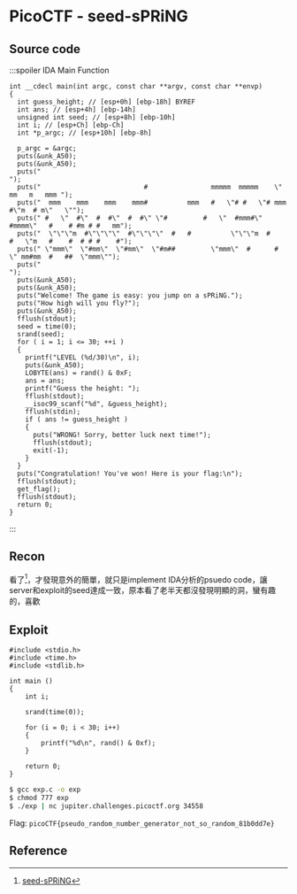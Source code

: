 # PicoCTF - seed-sPRiNG
## Source code
:::spoiler IDA Main Function
```cpp=
int __cdecl main(int argc, const char **argv, const char **envp)
{
  int guess_height; // [esp+0h] [ebp-18h] BYREF
  int ans; // [esp+4h] [ebp-14h]
  unsigned int seed; // [esp+8h] [ebp-10h]
  int i; // [esp+Ch] [ebp-Ch]
  int *p_argc; // [esp+10h] [ebp-8h]

  p_argc = &argc;
  puts(&unk_A50);
  puts(&unk_A50);
  puts("                                                                             ");
  puts("                          #                mmmmm  mmmmm    \"    mm   m   mmm ");
  puts("  mmm    mmm    mmm    mmm#          mmm   #   \"# #   \"# mmm    #\"m  # m\"   \"");
  puts(" #   \"  #\"  #  #\"  #  #\" \"#         #   \"  #mmm#\" #mmmm\"   #    # #m # #   mm");
  puts("  \"\"\"m  #\"\"\"\"  #\"\"\"\"  #   #          \"\"\"m  #      #   \"m   #    #  # # #    #");
  puts(" \"mmm\"  \"#mm\"  \"#mm\"  \"#m##         \"mmm\"  #      #    \" mm#mm  #   ##  \"mmm\"");
  puts("                                                                             ");
  puts(&unk_A50);
  puts(&unk_A50);
  puts("Welcome! The game is easy: you jump on a sPRiNG.");
  puts("How high will you fly?");
  puts(&unk_A50);
  fflush(stdout);
  seed = time(0);
  srand(seed);
  for ( i = 1; i <= 30; ++i )
  {
    printf("LEVEL (%d/30)\n", i);
    puts(&unk_A50);
    LOBYTE(ans) = rand() & 0xF;
    ans = ans;
    printf("Guess the height: ");
    fflush(stdout);
    __isoc99_scanf("%d", &guess_height);
    fflush(stdin);
    if ( ans != guess_height )
    {
      puts("WRONG! Sorry, better luck next time!");
      fflush(stdout);
      exit(-1);
    }
  }
  puts("Congratulation! You've won! Here is your flag:\n");
  fflush(stdout);
  get_flag();
  fflush(stdout);
  return 0;
}
```
:::
## Recon
看了[^seed-sPRiNG]，才發現意外的簡單，就只是implement IDA分析的psuedo code，讓server和exploit的seed達成一致，原本看了老半天都沒發現明顯的洞，蠻有趣的，喜歡
## Exploit
```cpp=
#include <stdio.h> 
#include <time.h>
#include <stdlib.h> 
  
int main () 
{ 
    int i;
      
    srand(time(0)); 
    
    for (i = 0; i < 30; i++)
    {
        printf("%d\n", rand() & 0xf); 
    }
      
    return 0; 
} 
```
```bash
$ gcc exp.c -o exp
$ chmod 777 exp
$ ./exp | nc jupiter.challenges.picoctf.org 34558
```

Flag: `picoCTF{pseudo_random_number_generator_not_so_random_81b0dd7e}`
## Reference
[^seed-sPRiNG]:[seed-sPRiNG](https://github.com/Dvd848/CTFs/blob/master/2019_picoCTF/seed-sPRiNG.md)